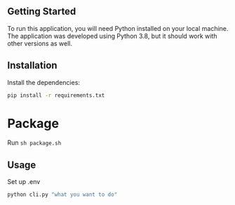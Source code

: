 ## Getting Started

To run this application, you will need Python installed on your local machine. The application was developed using Python 3.8, but it should work with other versions as well. 

## Installation

Install the dependencies:

```bash
pip install -r requirements.txt
```

# Package
Run
```sh package.sh```

## Usage

Set up .env

```bash
python cli.py "what you want to do"
```